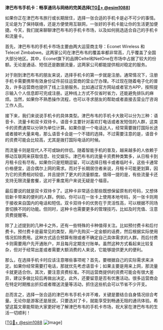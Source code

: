 **津巴布韦手机卡：畅享通讯与网络的完美选择[[TG💪+ @esim1088](https://t.me/s/esim1088)]**

如果你正在津巴布韦旅行或长期居住，选择一张合适的手机卡是必不可少的事情。无论是为了保持联络，还是方便使用互联网，一张好的手机卡能让你的生活更加便捷。今天，我们就来聊聊津巴布韦的手机卡市场，以及如何挑选适合自己的手机卡和流量卡。

首先，津巴布韦的手机卡市场主要由两大运营商主导：Econet Wireless 和 Telecel Zimbabwe。这两家公司在津巴布韦的覆盖率都非常高，几乎覆盖了全国大部分地区。其中，Econet旗下的品牌Celtel和NetOne在市场中占据了较大的份额。无论是通话、短信还是数据流量，这两家公司都能提供相对稳定的服务。

对于刚到津巴布韦的朋友来说，选择手机卡的第一步就是注册。通常情况下，注册手机卡需要携带有效身份证件前往运营商的营业厅办理。不过现在随着电子化的普及，许多运营商也提供了线上注册服务。比如通过官方网站或者官方APP，按照提示输入个人信息即可完成注册。这种线上方式不仅省时省力，还能避免排队的麻烦。当然，如果你不熟悉操作流程，也可以寻求朋友的帮助或者直接去营业厅咨询工作人员。

接下来，我们来说说手机卡的具体类型。津巴布韦的手机卡大致可以分为三种：语音卡、流量卡和双卡双待卡。语音卡主要针对喜欢打电话或者发短信的人群，这类卡的资费通常以分钟为单位计算。如果你是一个电话达人，经常需要拨打国际长途或者接听大量来电，那么语音卡会是一个不错的选择。不过需要注意的是，语音卡的资费可能会比较高，尤其是拨打国际电话的时候。

而流量卡则是现代人不可或缺的伴侣。随着智能手机的普及，越来越多的人依赖于移动互联网来获取信息、社交娱乐。津巴布韦的流量卡资费种类繁多，从日租卡到月租卡应有尽有。如果你只是短期逗留，可以选择日租卡或者临时卡，这些卡通常价格便宜，适合偶尔上网的需求。而对于长期居住者来说，月租卡可能更划算，因为它的资费相对较低，并且提供了更大的流量额度。值得一提的是，有些流量卡还支持无限流量套餐，这对于重度用户来说无疑是个福音。

最后要说的就是双卡双待卡了。这种卡非常适合那些既想保留原有的号码，又想体验新卡带来的便利的人群。例如，你可以在一张卡上使用本地号码，另一张卡则用于接收来自国内的电话和短信。双卡双待卡的优势在于灵活性高，可以根据不同场景切换不同的功能。但同时，这种卡也需要更多的管理技巧，比如及时充值、注意资费提醒等。

除了上述提到的几种卡之外，还有一些特殊的卡种值得关注。比如预付费卡和后付费卡。预付费卡是最常见的类型，用户先购买一定金额的话费，然后根据实际使用情况扣除费用。这种方式适合预算有限或者不确定自己具体需求的人群。而后付费卡则需要用户先开通账户，并且每月定期支付账单。虽然这种方式看起来比较复杂，但对于经常出差或者需要大额消费的人来说，它能够提供更大的便利。

那么，在选择手机卡时应该注意哪些事项呢？首先，要根据自己的实际需求来决定。如果你经常需要打电话，那就优先考虑语音卡；如果主要是用来上网，那流量卡就更适合你。其次，要注意资费标准。不同运营商提供的资费可能会有很大差异，建议多做比较后再做出决定。此外，还要留意是否有优惠活动。很多运营商会在特定时期推出折扣或者赠送流量等活动，抓住这些机会可以节省不少开支。

总而言之，选择一张合适的津巴布韦手机卡并不难，关键是要结合自身情况综合考量。无论你是游客还是居民，只要选对了卡，就能享受到畅通无阻的通讯体验。希望这篇文章能帮助大家更好地了解津巴布韦的手机卡市场，祝大家在津巴布韦的生活一切顺利！

[[TG💪+ @esim1088](https://t.me/s/esim1088) ![Image](https://i.postimg.cc/4NQfJmqS/Snipaste-2025-05-13-00-14-12.png)]